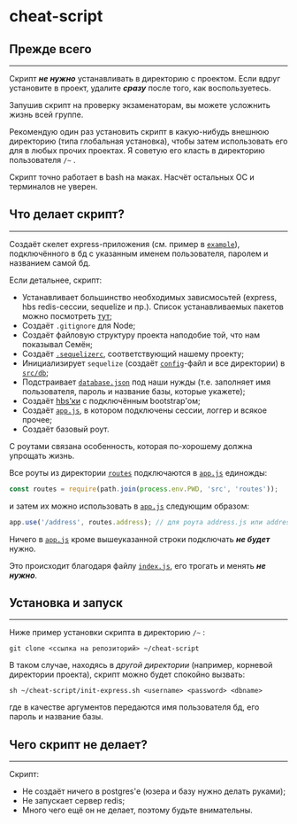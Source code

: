# cheat-script


##  Прежде всего
-------------------------
Скрипт ***не нужно*** устанавливать в директорию с проектом. Если вдруг установите в проект, удалите ***сразу*** после того, как воспользуетесь. 

Запушив скрипт на проверку экзаменаторам, вы можете усложнить жизнь всей группе.

Рекомендую один раз установить скрипт в какую-нибудь внешнюю директорию (типа глобальная установка), чтобы затем использовать его для в любых прочих проектах. Я советую его класть в директорию пользователя `/~` .

Скрипт точно работает в bash на маках. Насчёт остальных ОС и терминалов не уверен.


##  Что делает скрипт?
-------------------------
Создаёт скелет express-приложения (см. пример в [`example`](example/)), подключённого в бд с указанным именем пользователя, паролем и названием самой бд.

Если детальнее, скрипт:
+ Устанавливает большинство необходимых зависмосьтей (express, hbs redis-сессии, sequelize и пр.).
Список устанавливаемых пакетов можно посмотреть [тут](example/package.json);
+ Создаёт `.gitignore` для Node;
+ Создаёт файловую структуру проекта наподобие той, что нам показывал Семён;
+ Создаёт [`.sequelizerc`](example/.sequelizerc), соответствующий нашему проекту;
+ Инициализирует `sequelize` (создаёт [`config`](exapmle/../example/src/db/config/database.json)-файл и все директории) в [`src/db`](example/src/db);
+ Подстраивает [`database.json`](exapmle/../example/src/db/config/database.json) под наши нужды (т.е. заполняет имя пользователя, пароль и название базы, которые укажете);
+ Создаёт [hbs'ки](example/src/views/) с подключённым bootstrap'ом;
+ Создаёт [`app.js`](example/app.js), в котором подключены сессии, логгер и всякое прочее;
+ Создаёт базовый роут.

С роутами связана особенность, которая по-хорошему должна упрощать жизнь.

Все роуты из директории [`routes`](exapmle/routes) подключаются в [`app.js`](example/app.js) единожды:
```js
const routes = require(path.join(process.env.PWD, 'src', 'routes'));
```
и затем их можно использовать в [`app.js`](example/app.js) следующим образом:
```js
app.use('/address', routes.address); // для роута address.js или address.router.js
```
Ничего в [`app.js`](example/app.js) кроме вышеуказанной строки подключать ***не будет*** нужно.

Это происходит благодаря файлу [`index.js`](example/routes/index.js), его трогать и менять ***не нужно***.

##  Установка и запуск
-------------------------
Ниже пример установки скрипта в директорию `/~` :
```
git clone <ссылка на репозиторий> ~/cheat-script
```
В таком случае, находясь в *другой директории* (например, корневой директории проекта), скрипт можно будет спокойно вызвать:
```
sh ~/cheat-script/init-express.sh <username> <password> <dbname>
```
где в качестве аргументов передаются имя пользователя бд, его пароль и название базы.

##  Чего скрипт не делает?
-------------------------
Скрипт:
+ Не создаёт ничего в postgres'е (юзера и базу нужно делать руками);
+ Не запускает сервер redis;
+ Много чего ещё он не делает, поэтому будьте внимательны.
